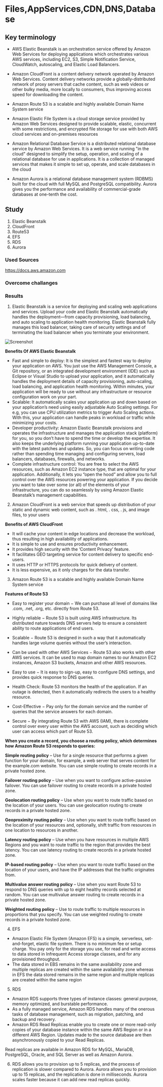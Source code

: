 # Files,AppServices,CDN,DNS,Database



## Key terminology

* AWS Elastic Beanstalk is an orchestration service offered by Amazon Web Services for deploying applications which orchestrates various AWS services, including EC2, S3, Simple Notification Service, CloudWatch, autoscaling, and Elastic Load Balancers.

* Amazon CloudFront is a content delivery network operated by Amazon Web Services. Content delivery networks provide a globally-distributed network of proxy servers that cache content, such as web videos or other bulky media, more locally to consumers, thus improving access speed for downloading the content.

* Amazon Route 53 is a scalable and highly available Domain Name System service

* Amazon Elastic File System is a cloud storage service provided by Amazon Web Services designed to provide scalable, elastic, concurrent with some restrictions, and encrypted file storage for use with both AWS cloud services and on-premises resources

* Amazon Relational Database Service is a distributed relational database service by Amazon Web Services. It is a web service running "in the cloud" designed to simplify the setup, operation, and scaling of a relational database for use in applications. It is a collection of managed services that makes it simple to set up, operate, and scale databases in the cloud

* Amazon Aurora is a relational database management system (RDBMS) built for the cloud with full MySQL and PostgreSQL compatibility. Aurora gives you the performance and availability of commercial-grade databases at one-tenth the cost.

## Study

1. Elastic Beanstalk
2. CloudFront
3. Route53
4. EFS	
5. RDS
6. Aurora

### Used Sources

https://docs.aws.amazon.com

### Overcome challanges

### Results 

1. Elastic Beanstalk is a service for deploying and scaling web applications and services. Upload your code and Elastic Beanstalk automatically handles the deployment—from capacity provisioning, load balancing, and auto scaling to application health monitoring.
Elastic Beanstalk fully manages this load balancer, taking care of security settings and of terminating the load balancer when you terminate your environment.

![Screenshot]()

**Benefits Of AWS Elastic Beanstalk**

* Fast and simple to deploy: It is the simplest and fastest way to deploy your application on AWS. You just use the AWS Management Console, a Git repository, or an integrated development environment (IDE) such as Eclipse or Visual Studio to upload your application, and it automatically handles the deployment details of capacity provisioning, auto-scaling, load balancing, and application health monitoring. Within minutes, your application will be ready to use without any infrastructure or resource configuration work on your part.
* Scalable: It automatically scales your application up and down based on your application’s need using easily adjustable Auto Scaling settings. For e.g, you can use CPU utilization metrics to trigger Auto Scaling actions. With this, your application can handle peaks in workload or traffic while minimizing your costs.
* Developer productivity: Amazon Elastic Beanstalk provisions and operates the infrastructure and manages the application stack (platform) for you, so you don’t have to spend the time or develop the expertise. It also keeps the underlying platform running your application up-to-date with the latest patches and updates. So, you can focus on writing code rather than spending time managing and configuring servers, load balancers, databases, firewalls, and networks.
* Complete infrastructure control: You are free to select the AWS resources, such as Amazon EC2 instance type, that are optimal for your application. Additionally, it lets you “open the hood” and allow you to full control over the AWS resources powering your application. If you decide you want to take over some (or all) of the elements of your infrastructure, you can do so seamlessly by using Amazon Elastic Beanstalk’s management capabilities.

2. Amazon CloudFront is a web service that speeds up distribution of your static and dynamic web content, such as . html, . css, . js, and image files, to your users

**Benefits of AWS CloudFront**
* It will cache your content in edge locations and decrease the workload, thus resulting in high availability of applications.
* It is simple to use and ensures productivity enhancement.
* It provides high security with the ‘Content Privacy’ feature.
* It facilitates GEO targeting service for content delivery to specific end-users.
* It uses HTTP or HTTPS protocols for quick delivery of content.
* It is less expensive, as it only charges for the data transfer.


3. Amazon Route 53 is a scalable and highly available Domain Name System service

**Features of Route 53**

* Easy to register your domain − We can purchase all level of domains like .com, .net, .org, etc. directly from Route 53.

* Highly reliable − Route 53 is built using AWS infrastructure. Its distributed nature towards DNS servers help to ensure a consistent ability to route applications of end users.

* Scalable − Route 53 is designed in such a way that it automatically handles large volume queries without the user’s interaction.

* Can be used with other AWS Services − Route 53 also works with other AWS services. It can be used to map domain names to our Amazon EC2 instances, Amazon S3 buckets, Amazon and other AWS resources.

* Easy to use − It is easy to sign-up, easy to configure DNS settings, and provides quick response to DNS queries.

* Health Check: Route 53 monitors the health of the application. If an outage is detected, then it automatically redirects the users to a healthy resource.

* Cost-Effective − Pay only for the domain service and the number of queries that the service answers for each domain.

* Secure − By integrating Route 53 with AWS (IAM), there is complete control over every user within the AWS account, such as deciding which user can access which part of Route 53.

**When you create a record, you choose a routing policy, which determines how Amazon Route 53 responds to queries:**

**Simple routing policy** – Use for a single resource that performs a given function for your domain, for example, a web server that serves content for the example.com website. 
You can use simple routing to create records in a private hosted zone.

**Failover routing policy** – Use when you want to configure active-passive failover. 
You can use failover routing to create records in a private hosted zone.

**Geolocation routing policy** – Use when you want to route traffic based on the location of your users. 
You can use geolocation routing to create records in a private hosted zone.

**Geoproximity routing policy** – Use when you want to route traffic based on the location of your resources and, optionally, shift traffic from resources in one location to resources in another.

**Latency routing policy** – Use when you have resources in multiple AWS Regions and you want to route traffic to the region that provides the best latency. 
You can use latency routing to create records in a private hosted zone.

**IP-based routing policy** – Use when you want to route traffic based on the location of your users, and have the IP addresses that the traffic originates from.

**Multivalue answer routing policy** – Use when you want Route 53 to respond to DNS queries with up to eight healthy records selected at random. 
You can use multivalue answer routing to create records in a private hosted zone.

**Weighted routing policy** – Use to route traffic to multiple resources in proportions that you specify. 
You can use weighted routing to create records in a private hosted zone.

4. EFS
* Amazon Elastic File System (Amazon EFS) is a simple, serverless, set-and-forget, elastic file system. There is no minimum fee or setup charge. You pay only for the storage you use, for read and write access to data stored in Infrequent Access storage classes, and for any provisioned throughput.
* The data stored in EBS remains in the same availability zone and multiple replicas are created within the same availability zone whereas in EFS the data stored remains in the same region and multiple replicas are created within the same region

5. RDS
* Amazon RDS supports three types of instance classes: general purpose, memory optimized, and burstable performance.
* As a fully managed service, Amazon RDS handles many of the onerous tasks of database management, such as migration, patching, and backup and recovery.
* Amazon RDS Read Replicas enable you to create one or more read-only copies of your database instance within the same AWS Region or in a different AWS Region. Updates made to the source database are then asynchronously copied to your Read Replicas. 

 Read replicas are available in Amazon RDS for MySQL, MariaDB, PostgreSQL, Oracle, and SQL Server as well as Amazon Aurora.

6. RDS allows you to provision up to 5 replicas, and the process of replication is slower compared to Aurora. Aurora allows you to provision up to 15 replicas, and the replication is done in milliseconds. Aurora scales faster because it can add new read replicas quickly.


